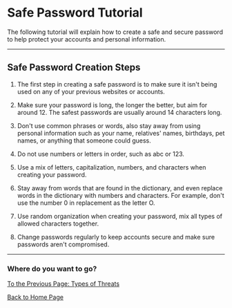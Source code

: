 # Safe Password Tutorial
The following tutorial will explain how to create a safe and secure password to help protect your accounts and personal information. 

---
## Safe Password Creation Steps

1. The first step in creating a safe password is to make sure it isn't being used on any of your previous websites or accounts.

2. Make sure your password is long, the longer the better, but aim for around 12. The safest passwords are usually around 14 characters long.

3. Don't use common phrases or words, also stay away from using personal information such as your name, relatives' names, birthdays, pet names, or anything that someone could guess.

4. Do not use numbers or letters in order, such as abc or 123.

5. Use a mix of letters, capitalization, numbers, and characters when creating your password.

6. Stay away from words that are found in the dictionary, and even replace words in the dictionary with numbers and characters. For example, don't use the number 0 in replacement as the letter O.

7. Use random organization when creating your password, mix all types of allowed characters together.
   
8. Change passwords regularly to keep accounts secure and make sure passwords aren't compromised. 
   
---
### Where do you want to go?
[To the Previous Page: Types of Threats](threats.md)

[Back to Home Page](README.md)

